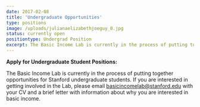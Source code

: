 ```yaml
---
date: 2017-02-08
title: 'Undergraduate Opportunities'
type: positions
image: /uploads/julianaelizabethjoeguy_0.jpg
status: currently open
positiontype: Undergrad Position
excerpt: The Basic Income Lab is currently in the process of putting together opportunities for Stanford undergraduate students.
---
```

**Apply for Undergraduate Student Positions:**

The Basic Income Lab is currently in the process of putting together opportunities for Stanford undergraduate students. If you are interested in getting involved in the Lab, please email basicincomelab@stanford.edu with your CV and a brief letter with information about why you are interested in basic income.